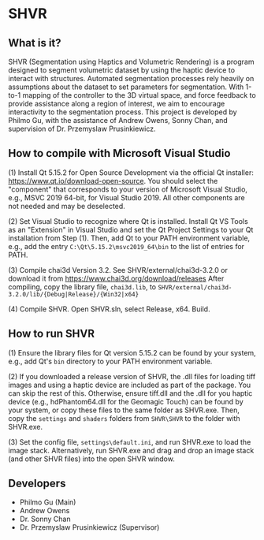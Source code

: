 # SHVR

## What is it?

SHVR (Segmentation using Haptics and Volumetric Rendering) is a program designed to segment volumetric dataset by using the haptic device to interact with structures. Automated segmentation processes rely heavily on assumptions about the dataset to set parameters for segmentation. With 1-to-1 mapping of the controller to the 3D virtual space, and force feedback to provide assistance along a region of interest, we aim to encourage interactivity to the segmentation process. This project is developed by Philmo Gu, with the assistance of Andrew Owens, Sonny Chan, and supervision of Dr. Przemyslaw Prusinkiewicz.

## How to compile with Microsoft Visual Studio

(1) Install Qt 5.15.2 for Open Source Development via the official Qt installer: https://www.qt.io/download-open-source.
You should select the "component" that corresponds to your version of Microsoft Visual Studio, e.g., MSVC 2019 64-bit, for Visual Studio 2019.
All other components are not needed and may be deselected.

(2) Set Visual Studio to recognize where Qt is installed.
Install Qt VS Tools as an "Extension" in Visual Studio and set the Qt Project Settings to your Qt installation from Step (1).
Then, add Qt to your PATH environment variable, e.g., add the entry `C:\Qt\5.15.2\msvc2019_64\bin` to the list of entries for PATH.

(3) Compile chai3d Version 3.2.
See SHVR/external/chai3d-3.2.0 or download it from https://www.chai3d.org/download/releases
After compiling, copy the library file, `chai3d.lib`, to `SHVR/external/chai3d-3.2.0/lib/{Debug|Release}/{Win32|x64}`

(4) Compile SHVR.
Open SHVR.sln, select Release, x64. Build.

## How to run SHVR

(1) Ensure the library files for Qt version 5.15.2 can be found by your system, e.g., add Qt's `bin` directory to your PATH environment variable.

(2) If you downloaded a release version of SHVR, the .dll files for loading tiff images and using a haptic device are included as part of the package.
You can skip the rest of this. Otherwise, ensure tiff.dll and the .dll for you haptic device (e.g., hdPhantom64.dll for the Geomagic Touch) can be found by your system,
or copy these files to the same folder as SHVR.exe. Then, copy the `settings` and `shaders` folders from `SHVR\SHVR` to the folder with SHVR.exe.

(3) Set the config file, `settings\default.ini`, and run SHVR.exe to load the image stack.
Alternatively, run SHVR.exe and drag and drop an image stack (and other SHVR files) into the open SHVR window.

## Developers

* Philmo Gu (Main)
* Andrew Owens
* Dr. Sonny Chan
* Dr. Przemyslaw Prusinkiewicz (Supervisor)
